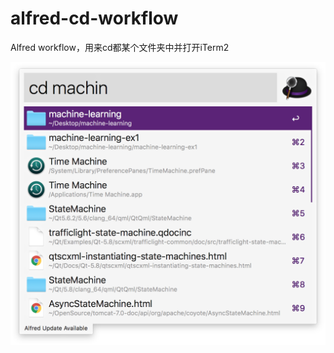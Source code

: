 # alfred-cd-workflow
Alfred workflow，用来cd都某个文件夹中并打开iTerm2

![cd-c400](https://raw.githubusercontent.com/chenzz/static-resource/master/5C91E8FF-8E2E-44E1-9874-8C78ADA3EC4B.png)

